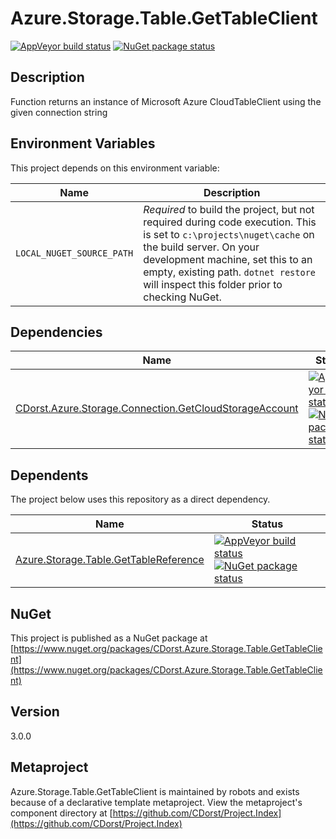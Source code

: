 # Azure.Storage.Table.GetTableClient

[![AppVeyor build status](https://img.shields.io/appveyor/ci/cdorst/azure-storage-table-gettableclient.svg?label=AppVeyor&style=for-the-badge)](https://ci.appveyor.com/project/cdorst/azure-storage-table-gettableclient)
[![NuGet package status](https://img.shields.io/nuget/v/CDorst.Azure.Storage.Table.GetTableClient.svg?label=NuGet&style=for-the-badge)](https://www.nuget.org/packages/CDorst.Azure.Storage.Table.GetTableClient)

## Description

Function returns an instance of Microsoft Azure CloudTableClient using the given connection string

## Environment Variables

This project depends on this environment variable:

Name | Description
---- | -----------
`LOCAL_NUGET_SOURCE_PATH` | *Required* to build the project, but not required during code execution. This is set to `c:\projects\nuget\cache` on the build server. On your development machine, set this to an empty, existing path. `dotnet restore` will inspect this folder prior to checking NuGet.

## Dependencies

Name | Status
---- | ------
[CDorst.Azure.Storage.Connection.GetCloudStorageAccount](https://github.com/CDorst/Azure.Storage.Connection.GetCloudStorageAccount) | [![AppVeyor build status](https://img.shields.io/appveyor/ci/cdorst/azure-storage-connection-getcloudstorageaccount.svg?label=AppVeyor&style=flat-square)](https://ci.appveyor.com/project/cdorst/azure-storage-connection-getcloudstorageaccount) [![NuGet package status](https://img.shields.io/nuget/v/CDorst.Azure.Storage.Connection.GetCloudStorageAccount.svg?label=NuGet&style=flat-square)](https://www.nuget.org/packages/CDorst.Azure.Storage.Connection.GetCloudStorageAccount)

## Dependents

The project below uses this repository as a direct dependency.

Name | Status
---- | ------
[Azure.Storage.Table.GetTableReference](https://github.com/CDorst./Azure.Storage.Table.GetTableReference) | [![AppVeyor build status](https://img.shields.io/appveyor/ci/cdorst./azure-storage-table-gettablereference.svg?label=AppVeyor&style=flat-square)](https://ci.appveyor.com/project/cdorst./azure-storage-table-gettablereference) [![NuGet package status](https://img.shields.io/nuget/v/CDorst..Azure.Storage.Table.GetTableReference.svg?label=NuGet&style=flat-square)](https://www.nuget.org/packages/CDorst..Azure.Storage.Table.GetTableReference)

## NuGet


This project is published as a NuGet package at [https://www.nuget.org/packages/CDorst.Azure.Storage.Table.GetTableClient](https://www.nuget.org/packages/CDorst.Azure.Storage.Table.GetTableClient)

## Version

3.0.0

## Metaproject

Azure.Storage.Table.GetTableClient is maintained by robots and exists because of a declarative template metaproject. View the metaproject's component directory at [https://github.com/CDorst/Project.Index](https://github.com/CDorst/Project.Index)

